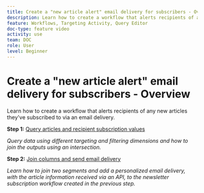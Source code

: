 ```yaml
---
title: Create a "new article alert" email delivery for subscribers - Overview
description: Learn how to create a workflow that alerts recipients of any new articles they've subscribed to via an email delivery.
feature: Workflows, Targeting Activity, Query Editor
doc-type: feature video
activity: use
team: DOC
role: User
level: Beginner
---
```

# Create a "new article alert" email delivery for subscribers - Overview

Learn how to create a workflow that alerts recipients of any new articles they've subscribed to via an email delivery.

**Step 1:** [Query articles and recipient subscription values](/help/tutorial-use-soap-apis/query-articles-and-recipient-subscription-values.md)

*Query data using different targeting and filtering dimensions and how to join the outputs using an intersection.*

**Step 2:** [Join columns and send email delivery](/help/tutorial-use-soap-apis/join-columns-and-send-automated-email-delivery.md)

*Learn how to join two segments and add a personalized email delivery,  with the article information received via an API, to the newsletter subscription workflow created in the previous step.*
